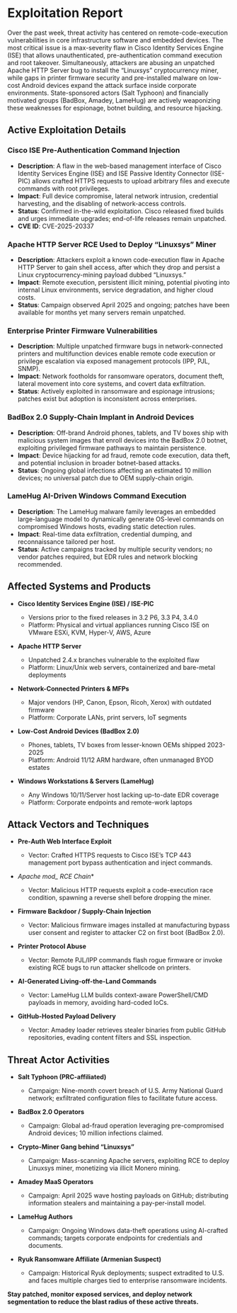 # Exploitation Report

Over the past week, threat activity has centered on remote-code-execution vulnerabilities in core infrastructure software and embedded devices. The most critical issue is a max-severity flaw in Cisco Identity Services Engine (ISE) that allows unauthenticated, pre-authentication command execution and root takeover. Simultaneously, attackers are abusing an unpatched Apache HTTP Server bug to install the “Linuxsys” cryptocurrency miner, while gaps in printer firmware security and pre-installed malware on low-cost Android devices expand the attack surface inside corporate environments. State-sponsored actors (Salt Typhoon) and financially motivated groups (BadBox, Amadey, LameHug) are actively weaponizing these weaknesses for espionage, botnet building, and resource hijacking.

## Active Exploitation Details

### Cisco ISE Pre-Authentication Command Injection
- **Description**: A flaw in the web-based management interface of Cisco Identity Services Engine (ISE) and ISE Passive Identity Connector (ISE-PIC) allows crafted HTTPS requests to upload arbitrary files and execute commands with root privileges.  
- **Impact**: Full device compromise, lateral network intrusion, credential harvesting, and the disabling of network-access controls.  
- **Status**: Confirmed in-the-wild exploitation. Cisco released fixed builds and urges immediate upgrades; end-of-life releases remain unpatched.  
- **CVE ID**: CVE-2025-20337  

### Apache HTTP Server RCE Used to Deploy “Linuxsys” Miner
- **Description**: Attackers exploit a known code-execution flaw in Apache HTTP Server to gain shell access, after which they drop and persist a Linux cryptocurrency-mining payload dubbed “Linuxsys.”  
- **Impact**: Remote execution, persistent illicit mining, potential pivoting into internal Linux environments, service degradation, and higher cloud costs.  
- **Status**: Campaign observed April 2025 and ongoing; patches have been available for months yet many servers remain unpatched.  

### Enterprise Printer Firmware Vulnerabilities
- **Description**: Multiple unpatched firmware bugs in network-connected printers and multifunction devices enable remote code execution or privilege escalation via exposed management protocols (IPP, PJL, SNMP).  
- **Impact**: Network footholds for ransomware operators, document theft, lateral movement into core systems, and covert data exfiltration.  
- **Status**: Actively exploited in ransomware and espionage intrusions; patches exist but adoption is inconsistent across enterprises.  

### BadBox 2.0 Supply-Chain Implant in Android Devices
- **Description**: Off-brand Android phones, tablets, and TV boxes ship with malicious system images that enroll devices into the BadBox 2.0 botnet, exploiting privileged firmware pathways to maintain persistence.  
- **Impact**: Device hijacking for ad fraud, remote code execution, data theft, and potential inclusion in broader botnet-based attacks.  
- **Status**: Ongoing global infections affecting an estimated 10 million devices; no universal patch due to OEM supply-chain origin.  

### LameHug AI-Driven Windows Command Execution
- **Description**: The LameHug malware family leverages an embedded large-language model to dynamically generate OS-level commands on compromised Windows hosts, evading static detection rules.  
- **Impact**: Real-time data exfiltration, credential dumping, and reconnaissance tailored per host.  
- **Status**: Active campaigns tracked by multiple security vendors; no vendor patches required, but EDR rules and network blocking recommended.  

## Affected Systems and Products

- **Cisco Identity Services Engine (ISE) / ISE-PIC**  
  - Versions prior to the fixed releases in 3.2 P6, 3.3 P4, 3.4.0  
  - Platform: Physical and virtual appliances running Cisco ISE on VMware ESXi, KVM, Hyper-V, AWS, Azure  

- **Apache HTTP Server**  
  - Unpatched 2.4.x branches vulnerable to the exploited flaw  
  - Platform: Linux/Unix web servers, containerized and bare-metal deployments  

- **Network-Connected Printers & MFPs**  
  - Major vendors (HP, Canon, Epson, Ricoh, Xerox) with outdated firmware  
  - Platform: Corporate LANs, print servers, IoT segments  

- **Low-Cost Android Devices (BadBox 2.0)**  
  - Phones, tablets, TV boxes from lesser-known OEMs shipped 2023-2025  
  - Platform: Android 11/12 ARM hardware, often unmanaged BYOD estates  

- **Windows Workstations & Servers (LameHug)**  
  - Any Windows 10/11/Server host lacking up-to-date EDR coverage  
  - Platform: Corporate endpoints and remote-work laptops  

## Attack Vectors and Techniques

- **Pre-Auth Web Interface Exploit**  
  - Vector: Crafted HTTPS requests to Cisco ISE’s TCP 443 management port bypass authentication and inject commands.  

- **Apache mod_* RCE Chain**  
  - Vector: Malicious HTTP requests exploit a code-execution race condition, spawning a reverse shell before dropping the miner.  

- **Firmware Backdoor / Supply-Chain Injection**  
  - Vector: Malicious firmware images installed at manufacturing bypass user consent and register to attacker C2 on first boot (BadBox 2.0).  

- **Printer Protocol Abuse**  
  - Vector: Remote PJL/IPP commands flash rogue firmware or invoke existing RCE bugs to run attacker shellcode on printers.  

- **AI-Generated Living-off-the-Land Commands**  
  - Vector: LameHug LLM builds context-aware PowerShell/CMD payloads in memory, avoiding hard-coded IoCs.  

- **GitHub-Hosted Payload Delivery**  
  - Vector: Amadey loader retrieves stealer binaries from public GitHub repositories, evading content filters and SSL inspection.  

## Threat Actor Activities

- **Salt Typhoon (PRC-affiliated)**  
  - Campaign: Nine-month covert breach of U.S. Army National Guard network; exfiltrated configuration files to facilitate future access.  

- **BadBox 2.0 Operators**  
  - Campaign: Global ad-fraud operation leveraging pre-compromised Android devices; 10 million infections claimed.  

- **Crypto-Miner Gang behind “Linuxsys”**  
  - Campaign: Mass-scanning Apache servers, exploiting RCE to deploy Linuxsys miner, monetizing via illicit Monero mining.  

- **Amadey MaaS Operators**  
  - Campaign: April 2025 wave hosting payloads on GitHub; distributing information stealers and maintaining a pay-per-install model.  

- **LameHug Authors**  
  - Campaign: Ongoing Windows data-theft operations using AI-crafted commands; targets corporate endpoints for credentials and documents.  

- **Ryuk Ransomware Affiliate (Armenian Suspect)**  
  - Campaign: Historical Ryuk deployments; suspect extradited to U.S. and faces multiple charges tied to enterprise ransomware incidents.  

**Stay patched, monitor exposed services, and deploy network segmentation to reduce the blast radius of these active threats.**
